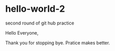 # hello-world-2
second round of git hub practice

Hello Everyone,

Thank you for stopping bye.  Pratice makes better.
